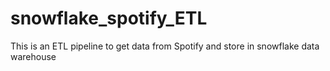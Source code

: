 # snowflake_spotify_ETL
This is an ETL pipeline to get data from Spotify and store in snowflake data warehouse
